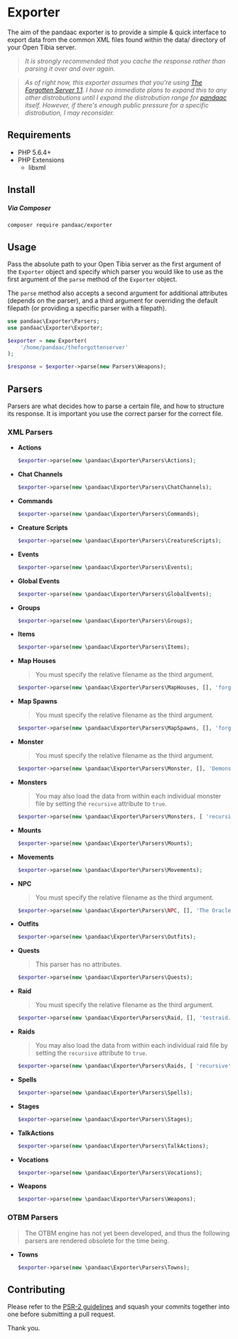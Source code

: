 # Exporter
The aim of the pandaac exporter is to provide a simple & quick interface to export data from the common XML files found within the data/ directory of your Open Tibia server.

> _It is strongly recommended that you cache the response rather than parsing it over and over again._

> _As of right now, this exporter assumes that you're using [The Forgotten Server 1.1](https://github.com/otland/forgottenserver/tree/1.1). I have no immediate plans to expand this to any other distrobutions until I expand the distrobution range for [pandaac](https://github.com/pandaac/pandaac) itself. However, if there's enough public pressure for a specific distrobution, I may reconsider._

## Requirements
* PHP 5.6.4+
* PHP Extensions
  * libxml

## Install
##### Via Composer
```
composer require pandaac/exporter
```

## Usage
Pass the absolute path to your Open Tibia server as the first argument of the `Exporter` object and specify which parser you would like to use as the first argument of the `parse` method of the `Exporter` object.

The `parse` method also accepts a second argument for additional attributes (depends on the parser), and a third argument for overriding the default filepath (or providing a specific parser with a filepath).

```php
use pandaac\Exporter\Parsers;
use pandaac\Exporter\Exporter;

$exporter = new Exporter(
    '/home/pandaac/theforgottenserver'
);

$response = $exporter->parse(new Parsers\Weapons);
```

## Parsers
Parsers are what decides how to parse a certain file, and how to structure its response. It is important you use the correct parser for the correct file.

### XML Parsers
+ **Actions**  

   ```php
   $exporter->parse(new \pandaac\Exporter\Parsers\Actions);
   ```

+ **Chat Channels**  

   ```php
   $exporter->parse(new \pandaac\Exporter\Parsers\ChatChannels);
   ```

+ **Commands**  
   
   ```php
   $exporter->parse(new \pandaac\Exporter\Parsers\Commands);
   ```

+ **Creature Scripts**  
   
   ```php
   $exporter->parse(new \pandaac\Exporter\Parsers\CreatureScripts);
   ```

+ **Events**  
   
   ```php
   $exporter->parse(new \pandaac\Exporter\Parsers\Events);
   ```

+ **Global Events**  
   
   ```php
   $exporter->parse(new \pandaac\Exporter\Parsers\GlobalEvents);
   ```

+ **Groups**  
   
   ```php
   $exporter->parse(new \pandaac\Exporter\Parsers\Groups);
   ```

+ **Items**  
   
   ```php
   $exporter->parse(new \pandaac\Exporter\Parsers\Items);
   ```

+ **Map Houses**  
   > You must specify the relative filename as the third argument.  

   ```php
   $exporter->parse(new \pandaac\Exporter\Parsers\MapHouses, [], 'forgotten-house.xml');
   ```

+ **Map Spawns**  
   > You must specify the relative filename as the third argument.  

   ```php
   $exporter->parse(new \pandaac\Exporter\Parsers\MapSpawns, [], 'forgotten-spawn.xml');
   ```

+ **Monster**  
   > You must specify the relative filename as the third argument.  

   ```php
   $exporter->parse(new \pandaac\Exporter\Parsers\Monster, [], 'Demons/Demon.xml');
   ```

+ **Monsters**  
   > You may also load the data from within each individual monster file by setting the `recursive` attribute to `true`.  
   
   ```php
   $exporter->parse(new \pandaac\Exporter\Parsers\Monsters, [ 'recursive' => true ]);
   ```

+ **Mounts**  
   
   ```php
   $exporter->parse(new \pandaac\Exporter\Parsers\Mounts);
   ```

+ **Movements**  
   
   ```php
   $exporter->parse(new \pandaac\Exporter\Parsers\Movements);
   ```

+ **NPC**  
   > You must specify the relative filename as the third argument.  

   ```php
   $exporter->parse(new \pandaac\Exporter\Parsers\NPC, [], 'The Oracle.xml');
   ```

+ **Outfits**  
   
   ```php
   $exporter->parse(new \pandaac\Exporter\Parsers\Outfits);
   ```

+ **Quests**  
   > This parser has no attributes.  
   
   ```php
   $exporter->parse(new \pandaac\Exporter\Parsers\Quests);
   ```

+ **Raid**  
   > You must specify the relative filename as the third argument.  

   ```php
   $exporter->parse(new \pandaac\Exporter\Parsers\Raid, [], 'testraid.xml');
   ```

+ **Raids**  
   > You may also load the data from within each individual raid file by setting the `recursive` attribute to `true`.  

   ```php
   $exporter->parse(new \pandaac\Exporter\Parsers\Raids, [ 'recursive' => true ]);
   ```

+ **Spells**  
   
   ```php
   $exporter->parse(new \pandaac\Exporter\Parsers\Spells);
   ```

+ **Stages**  
   
   ```php
   $exporter->parse(new \pandaac\Exporter\Parsers\Stages);
   ```

+ **TalkActions**  
   
   ```php
   $exporter->parse(new \pandaac\Exporter\Parsers\TalkActions);
   ```

+ **Vocations**  
   
   ```php
   $exporter->parse(new \pandaac\Exporter\Parsers\Vocations);
   ```

+ **Weapons**  
   
   ```php
   $exporter->parse(new \pandaac\Exporter\Parsers\Weapons);
   ```

### OTBM Parsers
> The OTBM engine has not yet been developed, and thus the following parsers are rendered obsolete for the time being.

+ **Towns**  
   
   ```php
   $exporter->parse(new \pandaac\Exporter\Parsers\Towns);
   ```

## Contributing
Please refer to the [PSR-2 guidelines](http://www.php-fig.org/psr/psr-2/) and squash your commits together into one before submitting a pull request.

Thank you.

